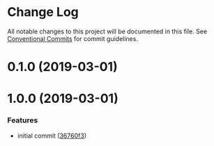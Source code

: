 # Change Log

All notable changes to this project will be documented in this file.
See [Conventional Commits](https://conventionalcommits.org) for commit guidelines.

# 0.1.0 (2019-03-01)

# 1.0.0 (2019-03-01)

### Features

- initial commit ([36760f3](https://github.com/billykwok/reshoot/packages/@reshoot/loader/commit/36760f3))
